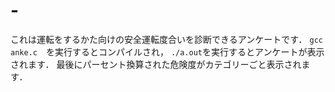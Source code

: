 # -
これは運転をするかた向けの安全運転度合いを診断できるアンケートです．
```gcc anke.c```　を実行するとコンパイルされ，
```./a.out```を実行するとアンケートが表示されます．
最後にパーセント換算された危険度がカテゴリーごと表示されます．
#
